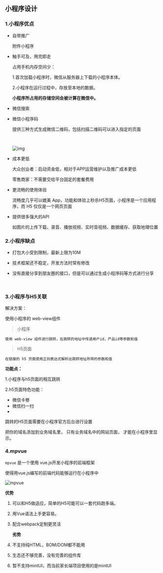 ## 小程序设计



### 1.小程序优点

* 自带推广

  附件小程序

* 触手可及，用完即走

  占用手机内存空间少：

  1.首次加载小程序时，微信从服务器上下载的小程序本体。

  2.小程序在运行过程中，存放至本地的数据。

  **小程序所占用的存储空间会被计算在微信中。**

* 微信搜索

* 微信小程序码

  提供三种方式生成微信二维码，包括扫描二维码可以进入指定的页面

  ​

  ![img](C:\Users\Public\Pictures\wxewm.png)

* 成本更低

  大众创业者：启动资金低，相对于APP运营维护以及推广成本更低

  零售商家：不需要交给平台固定的套餐费用

* 更流畅的使用体验

  流畅度几乎可以媲美 App，功能和体验上秒杀H5页面，小程序是一个应用程序，而 H5 仅仅是一个网页页面

* 提供很多强大的API

  如图片的上传下载、录音、播放视频、实时音视频、数据缓存、获取地理位置

### 2.小程序缺点

* 打包大小受到限制，最新上限为10M

* 技术框架还不稳定，开发方法时常有修改

* 没有直接分享到朋友圈的接口，但是可以通过生成小程序码等方式进行分享

  ​

### 3.小程序与H5关联

解决方案：

使用小程序的 web-view组件

>  小程序

```
使用 web-view 组件进行跳转，在跳转的地址中传递用户id，产品id等参数和值
```

> H5页面

```
在链接的 h5 页面使用正则表达式解析出跳转地址所带的参数和值
```

**功能点：**

1.小程序与h5页面的相互跳转

2.h5页面特色功能：

* 微信卡劵
* 微信扫一扫
* ​



跳转的H5页面需要在小程序官方后台进行设置

把你的域名添加到业务域名里，
只有业务域名中的网站页面，
才能在小程序里显示。



### 4.mpvue

`mpvue` 是一个使用 vue.js开发小程序的前端框架

使得用vue.js编写的前端代码能够运行在小程序中

![mpvue](C:\Users\cestbon\Downloads\mpvue.png)

**优势**

1. 可以和H5做适应，简单的H5可能可以一套代码跑多端。

2. 用Vue语法上手更容易。

3. 配合webpack定制更灵活

   **劣势**

4. 不支持纯HTML，BOM/DOM都不能用

5. 生态还不够完善，没有完善的组件库

6. 暂不支持mintUI，而当前家长端项目使用的是mintUI































